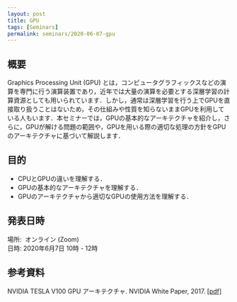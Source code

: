 ```yaml
---
layout: post
title: GPU
tags: [Seminars]
permalink: seminars/2020-06-07-gpu
---
```


## 概要
Graphics Processing Unit (GPU) とは，コンピュータグラフィックスなどの演算を専門に行う演算装置であり，近年では大量の演算を必要とする深層学習の計算資源としても用いられています．しかし，通常は深層学習を行う上でGPUを直接取り扱うことはないため，その仕組みや性質を知らないままGPUを利用している人もいます．本セミナーでは，GPUの基本的なアーキテクチャを紹介し，さらに，GPUが解ける問題の範囲や，GPUを用いる際の適切な処理の方針をGPUのアーキテクチャに基づいて解説します．

## 目的
- CPUとGPUの違いを理解する．
- GPUの基本的なアーキテクチャを理解する．
- GPUのアーキテクチャから適切なGPUの使用方法を理解する．

## 発表日時
場所:  オンライン (Zoom) \
日時: 2020年6月7日 10時 - 12時

## 参考資料
NVIDIA TESLA V100 GPU アーキテクチャ. NVIDIA White Paper, 2017. [[pdf]](https://images.nvidia.com/content/pdf/tesla/Volta-Architecture-Whitepaper-v1.1-jp.pdf)